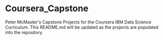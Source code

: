 # Coursera_Capstone
Peter McMaster's Capstone Projects for the Coursera IBM Data Science Curriculum. 
This README.md will be updated as the projects are populated into the repository
